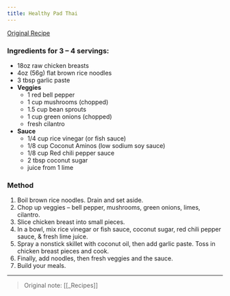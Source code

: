```yaml
---
title: Healthy Pad Thai
---
```


[Original Recipe](https://fitmencook.com/healthy-chicken-pad-thai-meal-prep/?utm_source=pocket_mylist)

### Ingredients for 3 – 4 servings:
-  18oz raw chicken breasts
-  4oz (56g) flat brown rice noodles
-  3 tbsp garlic paste
-   **Veggies**
	-  1 red bell pepper
	-  1 cup mushrooms (chopped)
	-  1.5 cup bean sprouts
	-  1 cup green onions (chopped)
	-  fresh cilantro
-   **Sauce**
	-  1/4 cup rice vinegar (or fish sauce)
	-  1/8 cup Coconut Aminos (low sodium soy sauce)
	-  1/8 cup Red chili pepper sauce
	-  2 tbsp coconut sugar
	-  juice from 1 lime

### Method
1.  Boil brown rice noodles. Drain and set aside.
2.  Chop up veggies – bell pepper, mushrooms, green onions, limes, cilantro.
3.  Slice chicken breast into small pieces.
4.  In a bowl, mix rice vinegar or fish sauce, coconut sugar, red chili pepper sauce, & fresh lime juice.
5.  Spray a nonstick skillet with coconut oil, then add garlic paste. Toss in chicken breast pieces and cook.
6.  Finally, add noodles, then fresh veggies and the sauce.
7.  Build your meals.

----
> Original note: [[_Recipes]]
